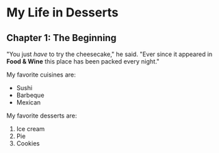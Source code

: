 # My Life in Desserts  

## Chapter 1: The Beginning  

"You just *have* to try the cheesecake," he said. "Ever since it appeared in
**Food & Wine** this place has been packed every night."

My favorite cuisines are:

* Sushi
* Barbeque
* Mexican

My favorite desserts are:

1. Ice cream
2. Pie
3. Cookies
